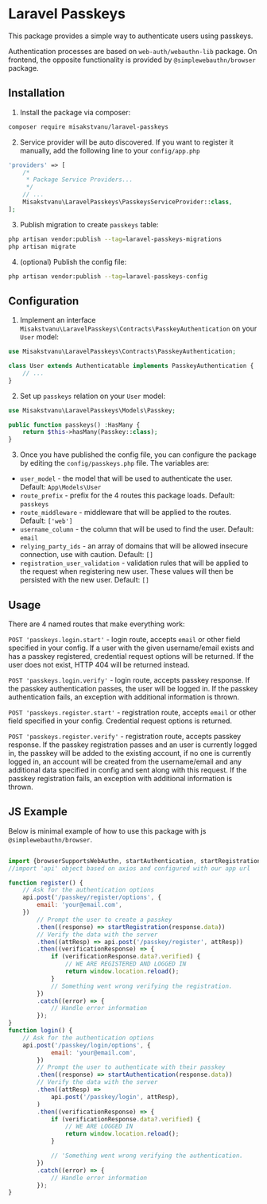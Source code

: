 # Laravel Passkeys
This package provides a simple way to authenticate users using passkeys. 

Authentication processes are based on `web-auth/webauthn-lib` package. On frontend, the opposite functionality is provided by `@simplewebauthn/browser` package.

## Installation

1. Install the package via composer:

``` bash
composer require misakstvanu/laravel-passkeys
```

2. Service provider will be auto discovered. If you want to register it manually, add the following line to
   your `config/app.php`

``` php
'providers' => [
    /*
     * Package Service Providers...
     */
    // ...
    Misakstvanu\LaravelPasskeys\PasskeysServiceProvider::class,
];
```

3. Publish migration to create `passkeys` table:

``` bash
php artisan vendor:publish --tag=laravel-passkeys-migrations
php artisan migrate
```

4. (optional) Publish the config file:

``` bash
php artisan vendor:publish --tag=laravel-passkeys-config
```

## Configuration

1. Implement an interface `Misakstvanu\LaravelPasskeys\Contracts\PasskeyAuthentication` on your `User` model:
``` php
use Misakstvanu\LaravelPasskeys\Contracts\PasskeyAuthentication;

class User extends Authenticatable implements PasskeyAuthentication {
    // ...
}
```

2. Set up `passkeys` relation on your `User` model:
``` php
use Misakstvanu\LaravelPasskeys\Models\Passkey;

public function passkeys() :HasMany {
    return $this->hasMany(Passkey::class);
}
```

3. Once you have published the config file, you can configure the package by editing the `config/passkeys.php` file. The variables are:

- `user_model` - the model that will be used to authenticate the user. Default: `App\Models\User`
- `route_prefix` - prefix for the 4 routes this package loads. Default: `passkeys`
- `route_middleware` - middleware that will be applied to the routes. Default: `['web']`
- `username_column` - the column that will be used to find the user. Default: `email`
- `relying_party_ids` - an array of domains that will be allowed insecure connection, use with caution. Default: `[]`
- `registration_user_validation` - validation rules that will be applied to the request when registering new user. These values will then be persisted with the new user. Default: `[]`


## Usage

There are 4 named routes that make everything work:

`POST 'passkeys.login.start'` - login route, accepts `email` or other field specified in your config. If a user with the given username/email exists and has a passkey registered, credential request options will be returned. If the user does not exist, HTTP 404 will be returned instead.

`POST 'passkeys.login.verify'` - login route, accepts passkey response. If the passkey authentication passes, the user will be logged in. If the passkey authentication fails, an exception with additional information is thrown.

`POST 'passkeys.register.start'` - registration route, accepts `email` or other field specified in your config. Credential request options is returned.

`POST 'passkeys.register.verify'` - registration route, accepts passkey response. If the passkey registration passes and an user is currently logged in, the passkey will be added to the existing account, if no one is currently logged in, an account will be created from the username/email and any additional data specified in config and sent along with this request. If the passkey registration fails, an exception with additional information is thrown.

## JS Example
Below is minimal example of how to use this package with js `@simplewebauthn/browser`.
```javascript

import {browserSupportsWebAuthn, startAuthentication, startRegistration} from "@simplewebauthn/browser";
//import 'api' object based on axios and configured with our app url

function register() {
    // Ask for the authentication options
    api.post('/passkey/register/options', {
        email: 'your@email.com',
    })
        // Prompt the user to create a passkey
        .then((response) => startRegistration(response.data))
        // Verify the data with the server
        .then((attResp) => api.post('/passkey/register', attResp))
        .then((verificationResponse) => {
            if (verificationResponse.data?.verified) {
                // WE ARE REGISTERED AND LOGGED IN
                return window.location.reload();
            }
            // Something went wrong verifying the registration.
        })
        .catch((error) => {
            // Handle error information
        });
}
function login() {
    // Ask for the authentication options
    api.post('/passkey/login/options', {
            email: 'your@email.com',
        })
        // Prompt the user to authenticate with their passkey
        .then((response) => startAuthentication(response.data))
        // Verify the data with the server
        .then((attResp) =>
            api.post('/passkey/login', attResp),
        )
        .then((verificationResponse) => {
            if (verificationResponse.data?.verified) {
                // WE ARE LOGGED IN
                return window.location.reload();
            }

            // 'Something went wrong verifying the authentication.
        })
        .catch((error) => {
            // Handle error information
        });
}
```
